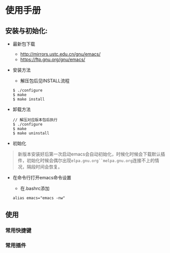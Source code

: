 # 使用手册
## 安装与初始化:
* 最新包下载
  - http://mirrors.ustc.edu.cn/gnu/emacs/
  - https://ftp.gnu.org/gnu/emacs/

* 安装方法
  - 解压包后见INSTALL流程

  ```
  $ ./configure
  $ make
  $ make install
  ```

* 卸载方法

  ```
  // 解压对应版本包后执行
  $ ./configure
  $ make
  $ make uninstall
  ```

* 初始化
> 新版本安装好后第一次启动emacs会自动初始化，时候化时候会下载默认插件，初始化时候会偶尔出现`elpa.gnu.org``melpa.gnu.org`连接不上的情况，隔段时间会恢复。

* 在命令行打开emacs命令设置
  - 在.bashrc添加

  ```
  alias emacs="emacs -nw"
  ```

## 使用
### 常用快捷键




### 常用插件


